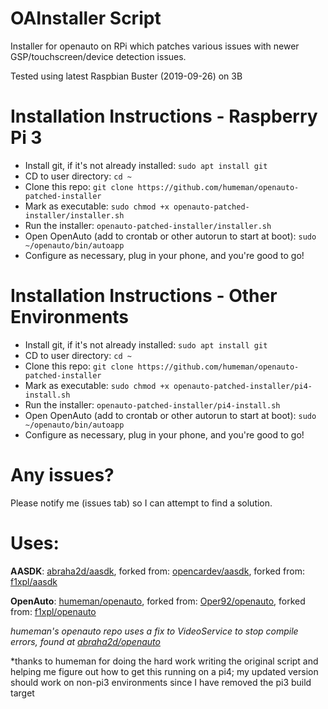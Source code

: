 # OAInstaller Script
Installer for openauto on RPi which patches various issues with newer GSP/touchscreen/device detection issues.

Tested using latest Raspbian Buster (2019-09-26) on 3B

# Installation Instructions - Raspberry Pi 3
* Install git, if it's not already installed: `sudo apt install git`
* CD to user directory: `cd ~`
* Clone this repo: `git clone https://github.com/humeman/openauto-patched-installer`
* Mark as executable: `sudo chmod +x openauto-patched-installer/installer.sh`
* Run the installer: `openauto-patched-installer/installer.sh`
* Open OpenAuto (add to crontab or other autorun to start at boot): `sudo ~/openauto/bin/autoapp`
* Configure as necessary, plug in your phone, and you're good to go!

# Installation Instructions - Other Environments
* Install git, if it's not already installed: `sudo apt install git`
* CD to user directory: `cd ~`
* Clone this repo: `git clone https://github.com/humeman/openauto-patched-installer`
* Mark as executable: `sudo chmod +x openauto-patched-installer/pi4-install.sh`
* Run the installer: `openauto-patched-installer/pi4-install.sh`
* Open OpenAuto (add to crontab or other autorun to start at boot): `sudo ~/openauto/bin/autoapp`
* Configure as necessary, plug in your phone, and you're good to go!

# Any issues?
Please notify me (issues tab) so I can attempt to find a solution.

# Uses:
**AASDK**: [abraha2d/aasdk](https://github.com/abraha2d/aasdk), forked from: [opencardev/aasdk](https://github.com/opencardev/aasdk), forked from: [f1xpl/aasdk](https://github.com/f1xpl/aasdk)

**OpenAuto**: [humeman/openauto](https://github.com/humeman/openauto), forked from: [Oper92/openauto](https://github.com/Oper92/openauto), forked from: [f1xpl/openauto](https://github.com/f1xpl/openauto)

*humeman's openauto repo uses a fix to VideoService to stop compile errors, found at [abraha2d/openauto](https://github.com/abraha2d/openauto)*

*thanks to humeman for doing the hard work writing the original script and helping me figure out how to get this running on a pi4; my updated version should work on non-pi3 environments since I have removed the pi3 build target
